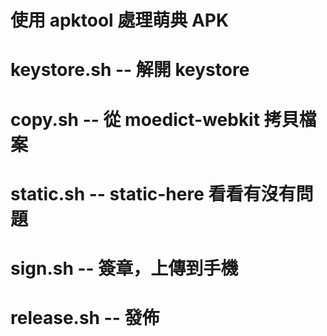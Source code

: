 使用 apktool 處理萌典 APK
=========================
# keystore.sh -- 解開 keystore
# copy.sh -- 從 moedict-webkit 拷貝檔案
# static.sh -- static-here 看看有沒有問題
# sign.sh -- 簽章，上傳到手機
# release.sh -- 發佈
